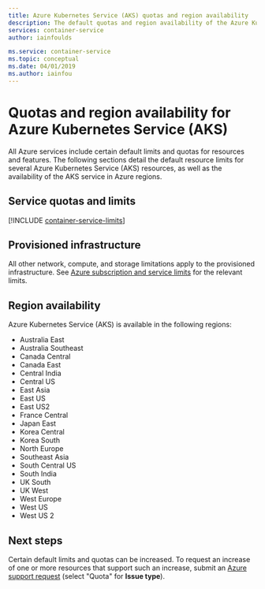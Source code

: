 ```yaml
---
title: Azure Kubernetes Service (AKS) quotas and region availability
description: The default quotas and region availability of the Azure Kubernetes Service (AKS).
services: container-service
author: iainfoulds

ms.service: container-service
ms.topic: conceptual
ms.date: 04/01/2019
ms.author: iainfou
---
```

# Quotas and region availability for Azure Kubernetes Service (AKS)

All Azure services include certain default limits and quotas for resources and features. The following sections detail the default resource limits for several Azure Kubernetes Service (AKS) resources, as well as the availability of the AKS service in Azure regions.

## Service quotas and limits

[!INCLUDE [container-service-limits](../../includes/container-service-limits.md)]

## Provisioned infrastructure

All other network, compute, and storage limitations apply to the provisioned infrastructure. See [Azure subscription and service limits](../azure-subscription-service-limits.md) for the relevant limits.

## Region availability

Azure Kubernetes Service (AKS) is available in the following regions:

- Australia East
- Australia Southeast
- Canada Central
- Canada East
- Central India
- Central US
- East Asia
- East US
- East US2
- France Central
- Japan East
- Korea Central
- Korea South
- North Europe
- Southeast Asia
- South Central US
- South India
- UK South
- UK West
- West Europe
- West US
- West US 2

## Next steps

Certain default limits and quotas can be increased. To request an increase of one or more resources that support such an increase, submit an [Azure support request][azure-support] (select "Quota" for **Issue type**).

<!-- LINKS - External -->
[azure-support]: https://ms.portal.azure.com/#blade/Microsoft_Azure_Support/HelpAndSupportBlade/newsupportrequest
